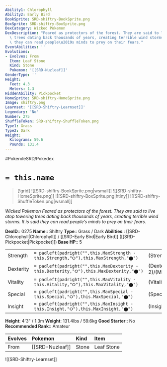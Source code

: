 ```yaml
---
Ability1: Chlorophyll
Ability2: Early Bird
BookSprite: SRD-shiftry-BookSprite.png
BoxSprite: SRD-shiftry-BoxSprite.png
DexCategory: Wicked Pokemon
DexDescription: "Feared as protectors of the forest. They are said to live atop towering\
  \ trees dating back thousands of years, creating terrible wind storms. It is said\
  \ they can read people\u2019s minds to prey on their fears."
EventAbilities: ''
Evolutions:
- Evolves: From
  Item: Leaf Stone
  Kind: Stone
  Pokemon: '[[SRD-Nuzleaf]]'
GenderType: ''
Height:
  Feet: 4.3
  Meters: 1.3
HiddenAbility: Pickpocket
HomeSprite: SRD-shiftry-HomeSprite.png
Image: shiftry.png
Learnset: '[[SRD-Shiftry-Learnset]]'
Legendary: 'No'
Number: 275
ShuffleToken: SRD-shiftry-ShuffleToken.png
Type1: Grass
Type2: Dark
Weight:
  Kilograms: 59.6
  Pounds: 131.4
---
```


#PokeroleSRD/Pokedex

# `= this.name`

> [!grid]
> ![[SRD-shiftry-BookSprite.png|wsmall]]
> ![[SRD-shiftry-HomeSprite.png]]
> ![[SRD-shiftry-BoxSprite.png|htiny]]
> ![[SRD-shiftry-ShuffleToken.png|wsmall]]


*Wicked Pokemon*
*Feared as protectors of the forest. They are said to live atop towering trees dating back thousands of years, creating terrible wind storms. It is said they can read people’s minds to prey on their fears.*

**DexID**:: 0275
**Name**:: Shiftry
**Type**:: Grass / Dark
**Abilities**:: [[SRD-Chlorophyll|Chlorophyll]] / [[SRD-Early Bird|Early Bird]] ([[SRD-Pickpocket|Pickpocket]])
**Base HP**:: 5

|           |                                                                                        |                                          |
| --------- | -------------------------------------------------------------------------------------- | ---------------------------------------- |
| Strength  | `= padleft(padright("",this.MaxStrength - this.Strength,"⭘"),this.MaxStrength,"⬤")`    | (Strength::3)/(MaxStrength::6)   |
| Dexterity | `= padleft(padright("",this.MaxDexterity - this.Dexterity,"⭘"),this.MaxDexterity,"⬤")` | (Dexterity:: 2)/(MaxDexterity::5) |
| Vitality  | `= padleft(padright("",this.MaxVitality - this.Vitality,"⭘"),this.MaxVitality,"⬤")`    | (Vitality::2)/(MaxVitality::4)   |
| Special   | `= padleft(padright("",this.MaxSpecial - this.Special,"⭘"),this.MaxSpecial,"⬤")`       | (Special::2)/(MaxSpecial::5)     |
| Insight   | `= padleft(padright("",this.MaxInsight - this.Insight,"⭘"),this.MaxInsight,"⬤")`       | (Insight::2)/(MaxInsight::4)     |

**Height**: 4'3" / 1.3m
**Weight**: 131.4lbs / 59.6kg
**Good Starter**:: No
**Recommended Rank**:: Amateur

| Evolves   | Pokemon         | Kind   | Item       |
|:----------|:----------------|:-------|:-----------|
| From      | [[SRD-Nuzleaf]] | Stone  | Leaf Stone |

![[SRD-Shiftry-Learnset]]